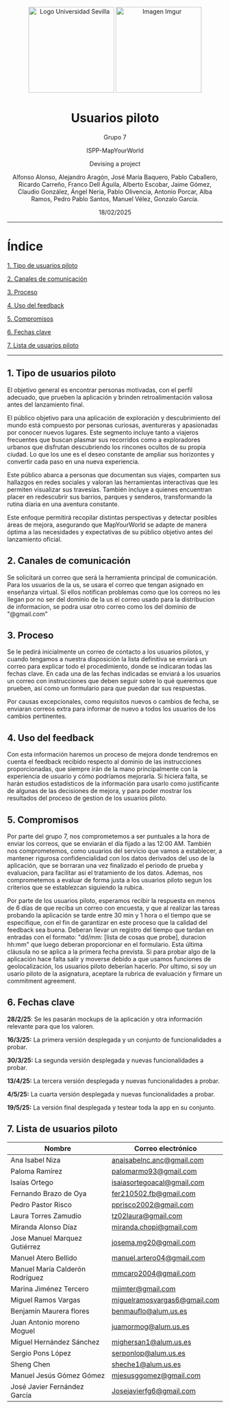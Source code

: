 <p align="center">
  <img src="https://www.ucm.es/al-acmes/file/logo-universidad-sevilla/?ver" alt="Logo Universidad Sevilla" width="200" height="200">
  <img src="https://i.imgur.com/vlzkG4H.png" alt="Imagen Imgur" width="auto" height="200">
</p>

<h1 align="center">Usuarios piloto</h1>

<p align="center">
    Grupo 7
</p>
<p align="center">
    ISPP-MapYourWorld
</p>
<p align="center">
    Devising a project
</p>
<p align="center">
    Alfonso Alonso, Alejandro Aragón, José María Baquero, Pablo Caballero, Ricardo Carreño, Franco Dell Águila, Alberto Escobar, Jaime Gómez, Claudio González, Ángel Neria, Pablo Olivencia, Antonio Porcar, Alba Ramos, Pedro Pablo Santos, Manuel Vélez, Gonzalo García.
</p>

<p align="center">
    18/02/2025
</p>

---

# Índice

[1. Tipo de usuarios piloto](#tipo-de-usuarios-piloto)

[2. Canales de comunicación](#canales-de-comunicacion)

[3. Proceso](#proceso)

[4. Uso del feedback](#uso-del-feedback)

[5. Compromisos](#compromisos)

[6. Fechas clave](#fechas-clave)

[7. Lista de usuarios piloto](#lista-de-usuarios-piloto)

---

## 1. Tipo de usuarios piloto

El objetivo general es encontrar personas motivadas, con el perfil adecuado, que prueben la aplicación y brinden retroalimentación valiosa antes del lanzamiento final.

El público objetivo para una aplicación de exploración y descubrimiento del mundo está compuesto por personas curiosas, aventureras y apasionadas por conocer nuevos lugares. Este segmento incluye tanto a viajeros frecuentes que buscan plasmar sus recorridos como a exploradores urbanos que disfrutan descubriendo los rincones ocultos de su propia ciudad. Lo que los une es el deseo constante de ampliar sus horizontes y convertir cada paso en una nueva experiencia.

Este público abarca a personas que documentan sus viajes, comparten sus hallazgos en redes sociales y valoran las herramientas interactivas que les permiten visualizar sus travesías. También incluye a quienes encuentran placer en redescubrir sus barrios, parques y senderos, transformando la rutina diaria en una aventura constante.

Este enfoque permitirá recopilar distintas perspectivas y detectar posibles áreas de mejora, asegurando que MapYourWorld se adapte de manera óptima a las necesidades y expectativas de su público objetivo antes del lanzamiento oficial.

## 2. Canales de comunicación

Se solicitará un correo que será la herramienta principal de comunicación. Para los usuarios de la us, se usara el correo que tengan asignado en enseñanza virtual. Si ellos notifican problemas como que los correos no les llegan por no ser del dominio de la us el correo usado para la distribucion de informacion, se podra usar otro correo como los del dominio de "@gmail.com"

## 3. Proceso

Se le pedirá inicialmente un correo de contacto a los usuarios pilotos, y cuando tengamos a nuestra disposición la lista definitiva se enviará un correo para explicar todo el procedimiento, donde se indicaran todas las fechas clave. En cada una de las fechas indicadas se enviará a los usuarios un correo con instrucciones que deben seguir sobre lo qué queremos que prueben, así como un formulario para que puedan dar sus respuestas.

Por causas excepcionales, como requisitos nuevos o cambios de fecha, se enviaran correos extra para informar de nuevo a todos los usuarios de los cambios pertinentes.

## 4. Uso del feedback

Con esta información haremos un proceso de mejora donde tendremos en cuenta el feedback recibido respecto al dominio de las instrucciones proporcionadas, que siempre irán de la mano principalmente con la experiencia de usuario y cómo podríamos mejorarla. Si hiciera falta, se harán estudios estadísticos de la información para usarlo como justificante de algunas de las decisiones de mejora, y para poder mostrar los resultados del proceso de gestion de los usuarios piloto.

## 5. Compromisos

Por parte del grupo 7, nos comprometemos a ser puntuales a la hora de enviar los correos, que se enviarán el día fijado a las 12:00 AM. También nos comprometemos, como usuarios del servicio que vamos a establecer, a mantener rigurosa confidencialidad con los datos derivados del uso de la aplicación, que se borraran una vez finalizado el periodo de prueba y evaluacion, para facilitar asi el tratamiento de los datos. Ademas, nos comprometemos a evaluar de forma justa a los usuarios piloto segun los criterios que se establezcan siguiendo la rubica.

Por parte de los usuarios piloto, esperamos recibir la respuesta en menos de 6 días de que reciba un correo con encuesta, y que al realizar las tareas probando la aplicación se tarde entre 30 min y 1 hora o el tiempo que se especifique, con el fin de garantizar en este proceso que la calidad del feedback sea buena. Deberan llevar un registro del tiempo que tardan en entradas con el formato: "dd/mm: [lista de cosas que probe], duracion hh:mm" que luego deberan proporcionar en el formulario.  Esta última cláusula no se aplica a la primera fecha prevista. Si para probar algo de la aplicación hace falta salir y moverse debido a que usamos funciones de geolocalización, los usuarios piloto deberían hacerlo.  Por ultimo, si soy un usario piloto de la asignatura, aceptare la rubrica de evaluación y firmare un commitment agreement.

## 6. Fechas clave

**28/2/25**: Se les pasarán mockups de la aplicación y otra información relevante para que los valoren.

**16/3/25:** La primera versión desplegada y un conjunto de funcionalidades a probar.

**30/3/25:** La segunda versión desplegada y nuevas funcionalidades a probar.

**13/4/25:** La tercera versión desplegada y nuevas funcionalidades a probar.

**4/5/25:** La cuarta versión desplegada y nuevas funcionalidades a probar.

**19/5/25:** La versión final desplegada y testear toda la app en su conjunto.

## 7. Lista de usuarios piloto

| **Nombre**                          | **Correo electrónico**                      |
| ----------------------------------- | ------------------------------------------ |
| Ana Isabel Niza                     | anaisabelnc.anc@gmail.com                  |
| Paloma Ramírez                       | palomarmo93@gmail.com                      |
| Isaías Ortego                        | isaiasortegoacal@gmail.com                 |
| Fernando Brazo de Oya                | fer210502.fb@gmail.com                     |
| Pedro Pastor Risco                   | pprisco2002@gmail.com                      |
| Laura Torres Zamudio                 | tz02laura@gmail.com                        |
| Miranda Alonso Díaz                   | miranda.chopi@gmail.com                    |
| Jose Manuel Marquez Gutiérrez        | josema.mg20@gmail.com                      |
| Manuel Atero Bellido                 | manuel.artero04@gmail.com                  |
| Manuel María Calderón Rodríguez      | mmcaro2004@gmail.com                       |
| Marina Jiménez Tercero               | mjimter@gmail.com                          |
| Miguel Ramos Vargas                  | miguelramosvargas6@gmail.com               |
| Benjamín Maurera flores              | benmauflo@alum.us.es                       |
| Juan Antonio moreno Moguel           | juamormog@alum.us.es                       |
| Miguel Hernández Sánchez             | mighersan1@alum.us.es                      |
| Sergio Pons López                    | serponlop@alum.us.es                       |
| Sheng Chen                           | sheche1@alum.us.es                         |
| Manuel Jesús Gómez Gómez             | mjesusggomez@gmail.com                     |
| José Javier Fernández García         | Josejavierfg6@gmail.com                    |
